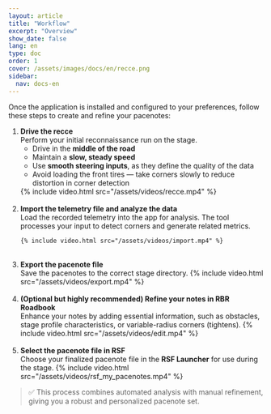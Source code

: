 ```yaml
---
layout: article
title: "Workflow"
excerpt: "Overview"
show_date: false
lang: en
type: doc
order: 1
cover: /assets/images/docs/en/recce.png
sidebar:
  nav: docs-en
---
```


<p>Once the application is installed and configured to your preferences, follow these steps to create and refine your pacenotes:</p>

<ol>
  <li>
    <strong>Drive the recce</strong><br>
    Perform your initial reconnaissance run on the stage.
    <ul>
      <li>Drive in the <strong>middle of the road</strong></li>
      <li>Maintain a <strong>slow, steady speed</strong></li>
      <li>Use <strong>smooth steering inputs</strong>, as they define the quality of the data</li>
      <li>Avoid loading the front tires — take corners slowly to reduce distortion in corner detection</li>
    </ul>
    {% include video.html src="/assets/videos/recce.mp4" %}
  </li>
  <br>

  <li>
    <strong>Import the telemetry file and analyze the data</strong><br>
    Load the recorded telemetry into the app for analysis.  
    The tool processes your input to detect corners and generate related metrics.

    {% include video.html src="/assets/videos/import.mp4" %}
  </li>
  <br>

  <li>
    <strong>Export the pacenote file</strong><br>
    Save the pacenotes to the correct stage directory.
    {% include video.html src="/assets/videos/export.mp4" %}
  </li>
  <br>

  <li>
    <strong>(Optional but highly recommended) Refine your notes in RBR Roadbook</strong><br>
    Enhance your notes by adding essential information, such as obstacles, stage profile characteristics, or variable-radius corners (tightens).
    {% include video.html src="/assets/videos/edit.mp4" %}
  </li>
  <br>

  <li>
    <strong>Select the pacenote file in RSF</strong><br>
    Choose your finalized pacenote file in the <strong>RSF Launcher</strong> for use during the stage.
    {% include video.html src="/assets/videos/rsf_my_pacenotes.mp4" %}
  </li>
</ol>

<blockquote>
✅ This process combines automated analysis with manual refinement, giving you a robust and personalized pacenote set.
</blockquote>
